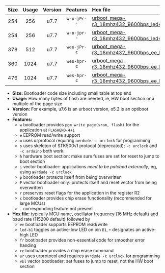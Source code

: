 |Size|Usage|Version|Features|Hex file|
|:-:|:-:|:-:|:-:|:--|
|254|256|u7.7|`w-u-jPr--`|[urboot_mega-r3_18mhz432_9600bps_led+b7_ur_vbl.hex](https://raw.githubusercontent.com/stefanrueger/urboot.hex/main/boards/mega-r3/fcpu_18mhz432/9600_bps/urboot_mega-r3_18mhz432_9600bps_led+b7_ur_vbl.hex)|
|254|256|u7.7|`w-u-jpr--`|[urboot_mega-r3_18mhz432_9600bps_led+b7_fr_ur_vbl.hex](https://raw.githubusercontent.com/stefanrueger/urboot.hex/main/boards/mega-r3/fcpu_18mhz432/9600_bps/urboot_mega-r3_18mhz432_9600bps_led+b7_fr_ur_vbl.hex)|
|378|512|u7.7|`weu-jPr-c`|[urboot_mega-r3_18mhz432_9600bps_ee_led+b7_fr_ce_ur_vbl.hex](https://raw.githubusercontent.com/stefanrueger/urboot.hex/main/boards/mega-r3/fcpu_18mhz432/9600_bps/urboot_mega-r3_18mhz432_9600bps_ee_led+b7_fr_ce_ur_vbl.hex)|
|360|1024|u7.7|`weu-hpr-c`|[urboot_mega-r3_18mhz432_9600bps_ee_led+b7_fr_ce_ur.hex](https://raw.githubusercontent.com/stefanrueger/urboot.hex/main/boards/mega-r3/fcpu_18mhz432/9600_bps/urboot_mega-r3_18mhz432_9600bps_ee_led+b7_fr_ce_ur.hex)|
|476|1024|u7.7|`wes-hpr-c`|[urboot_mega-r3_18mhz432_9600bps_ee_led+b7_fr_ce.hex](https://raw.githubusercontent.com/stefanrueger/urboot.hex/main/boards/mega-r3/fcpu_18mhz432/9600_bps/urboot_mega-r3_18mhz432_9600bps_ee_led+b7_fr_ce.hex)|

- **Size:** Bootloader code size including small table at top end
- **Usage:** How many bytes of flash are needed, ie, HW boot section or a multiple of the page size
- **Version:** For example, u7.6 is an urboot version, o5.2 is an optiboot version
- **Features:**
  + `w` bootloader provides `pgm_write_page(sram, flash)` for the application at `FLASHEND-4+1`
  + `e` EEPROM read/write support
  + `u` uses urprotocol requiring `avrdude -c urclock` for programming
  + `s` uses skeleton of STK500v1 protocol (deprecated); `-c urclock` and `-c arduino` both work
  + `h` hardware boot section: make sure fuses are set for reset to jump to boot section
  + `j` vector bootloader: applications *need to be patched externally*, eg, using `avrdude -c urclock`
  + `p` bootloader protects itself from being overwritten
  + `P` vector bootloader only: protects itself and reset vector from being overwritten
  + `r` preserves reset flags for the application in the register R2
  + `c` bootloader provides chip erase functionality (recommended for large MCUs)
  + `-` corresponding feature not present
- **Hex file:** typically MCU name, oscillator frequency (16 MHz default) and baud rate (115200 default) followed by
  + `ee` bootloader supports EEPROM read/write
  + `led-b1` toggles an active-low LED on pin `B1`, `+` designates an active-high LED
  + `fr` bootloader provides non-essential code for smoother error handing
  + `ce` bootloader provides a chip erase command
  + `ur` uses urprotocol and requires `avrdude -c urclock` for programming
  + `vbl` vector bootloader: set fuses to jump to reset, not the HW boot section
